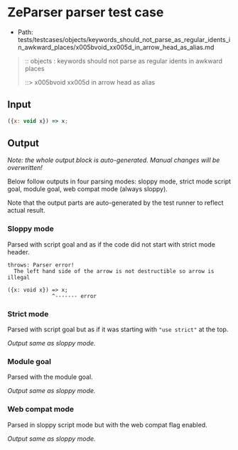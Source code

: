 # ZeParser parser test case

- Path: tests/testcases/objects/keywords_should_not_parse_as_regular_idents_in_awkward_places/x005bvoid_xx005d_in_arrow_head_as_alias.md

> :: objects : keywords should not parse as regular idents in awkward places
>
> ::> x005bvoid xx005d in arrow head as alias

## Input

`````js
({x: void x}) => x;
`````

## Output

_Note: the whole output block is auto-generated. Manual changes will be overwritten!_

Below follow outputs in four parsing modes: sloppy mode, strict mode script goal, module goal, web compat mode (always sloppy).

Note that the output parts are auto-generated by the test runner to reflect actual result.

### Sloppy mode

Parsed with script goal and as if the code did not start with strict mode header.

`````
throws: Parser error!
  The left hand side of the arrow is not destructible so arrow is illegal

({x: void x}) => x;
              ^------- error
`````

### Strict mode

Parsed with script goal but as if it was starting with `"use strict"` at the top.

_Output same as sloppy mode._

### Module goal

Parsed with the module goal.

_Output same as sloppy mode._

### Web compat mode

Parsed in sloppy script mode but with the web compat flag enabled.

_Output same as sloppy mode._
